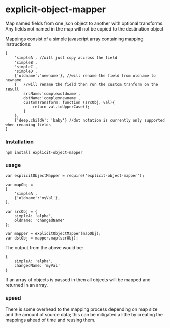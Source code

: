 explicit-object-mapper
======================

Map named fields from one json object to another with optional transforms. Any fields not named in the map will not be copied to the destination object

Mappings consist of a simple javascript array containing mapping instructions:

	[
		'simpleA', //will just copy accross the field
		'simpleB',
		'simpleC',
		'simpleD',
		{'oldname':'newname'}, //will rename the field from oldname to newname
		{	//will rename the field then run the custom tranform on the result
			srcName:'complexoldname',
			dstName:'complexnewname',
			customTransform: function (srcObj, val){
				return val.toUpperCase();
			}
		},
		{'deep.childA': 'baby'} //dot notation is currently only supported when renaming fields
	]
	
### Installation
	npm install explicit-object-mapper

### usage

	var explicitObjectMapper = require('explicit-object-mapper');
	
	var mapObj = 
	[
		'simpleA',
		{'oldname':'myVal'},
	];

	var srcObj = {
		simpleA: 'alpha',
		oldname: 'changedName'
	};

	var mapper = explicitObjectMapper(mapObj);
	var dstObj = mapper.map(scrObj);
	
The output from the above would be:

	{
		simpleA: 'alpha',
		changedName: 'myVal'
	}
	

If an array of objects is passed in then all objects will be mapped and returned in an array.

### speed
There is some overhead to the mapping process depending on map size and the amount of source data; this can be mitigated a little by creating the mappings ahead of time and reusing them.
